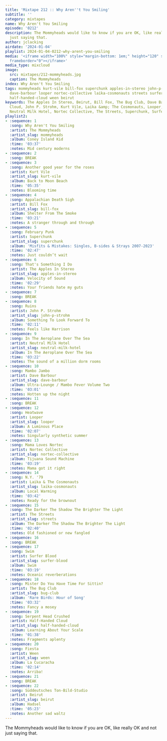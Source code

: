 ```yaml
---
title: 'Mixtape 212 :: Why Aren''t You Smiling'
subtitle: ''
category: mixtapes
name: Why Aren't You Smiling
episode: '0212'
description: The Mommyheads would like to know if you are OK, like really OK and not
  just saying that.
author: jclacking
airdate: '2024-01-04'
playlist: 2024-01-04-0212-why-arent-you-smiling
media: '<iframe width="100%" style="margin-bottom: 1em;" height="120" src="https://www.mixcloud.com/widget/iframe/?feed=%2Fthe-lacking-org%2Fevlyai-212-why-arent-you-smiling%2F&hide_artwork=1&hide_cover=1&light=1"
  frameborder="0"></iframe>'
media_type: mixcloud
image:
  src: mixtapes/212-mommyheads.jpg
  caption: The Mommyheads
index: Why Aren't You Smiling
tags: mommyheads kurt-vile bill-fox superchunk apples-in-stereo john-p-strohm neutral-milk-hotel
  dave-barbour looper nortec-collective laika-cosmonauts streets surfer-blood bug-club
  half-handed-cloud ween beirut
keywords: The Apples In Stereo, Beirut, Bill Fox, The Bug Club, Dave Barbour, Half-Handed
  Cloud, John P. Strohm, Kurt Vile, Laika &amp; The Cosmonauts, Looper, The Mommyheads,
  Neutral Milk Hotel, Nortec Collective, The Streets, Superchunk, Surfer Blood, Ween
playlist2:
- :sequence: 1
  :song: Why Aren't You Smiling
  :artist: The Mommyheads
  :artist_slug: mommyheads
  :album: Coney Island Kid
  :time: '03:37'
  :notes: Mid century moderns
- :sequence: 2
  :song: BREAK
- :sequence: 3
  :song: Another good year for the roses
  :artist: Kurt Vile
  :artist_slug: kurt-vile
  :album: Back to Moon Beach
  :time: '05:35'
  :notes: Blooming time
- :sequence: 4
  :song: Appalachian Death Sigh
  :artist: Bill Fox
  :artist_slug: bill-fox
  :album: Shelter From The Smoke
  :time: '03:21'
  :notes: A stranger through and through
- :sequence: 5
  :song: February Punk
  :artist: Superchunk
  :artist_slug: superchunk
  :album: 'Misfits & Mistakes: Singles, B-sides & Strays 2007-2023'
  :time: '02:47'
  :notes: Just couldn’t wait
- :sequence: 6
  :song: That's Something I Do
  :artist: The Apples In Stereo
  :artist_slug: apples-in-stereo
  :album: Velocity of Sound
  :time: '02:29'
  :notes: Your friends hate my guts
- :sequence: 7
  :song: BREAK
- :sequence: 8
  :song: Ruins
  :artist: John P. Strohm
  :artist_slug: john-p-strohm
  :album: Something To Look Forward To
  :time: '02:11'
  :notes: Feels like Harrison
- :sequence: 9
  :song: In The Aeroplane Over The Sea
  :artist: Neutral Milk Hotel
  :artist_slug: neutral-milk-hotel
  :album: In The Aeroplane Over The Sea
  :time: '03:22'
  :notes: The sound of a million dorm rooms
- :sequence: 10
  :song: Mambo Jambo
  :artist: Dave Barbour
  :artist_slug: dave-barbour
  :album: Ultra-Lounge / Mambo Fever Volume Two
  :time: '03:01'
  :notes: Hotten up the night
- :sequence: 11
  :song: BREAK
- :sequence: 12
  :song: Heatwave
  :artist: Looper
  :artist_slug: looper
  :album: A Luminous Place
  :time: '02:07'
  :notes: Singularly synthetic summer
- :sequence: 13
  :song: Mama Loves Nortec
  :artist: Nortec Collective
  :artist_slug: nortec-collective
  :album: Tijuana Sound Machine
  :time: '03:19'
  :notes: Mama got it right
- :sequence: 14
  :song: N.Y. '79
  :artist: Laika & The Cosmonauts
  :artist_slug: laika-cosmonauts
  :album: Local Warming
  :time: '03:42'
  :notes: Ready for the brownout
- :sequence: 15
  :song: The Darker The Shadow The Brighter The Light
  :artist: The Streets
  :artist_slug: streets
  :album: The Darker The Shadow The Brighter The Light
  :time: '02:40'
  :notes: Old fashioned or new fangled
- :sequence: 16
  :song: BREAK
- :sequence: 17
  :song: Swim
  :artist: Surfer Blood
  :artist_slug: surfer-blood
  :album: Swim
  :time: '03:19'
  :notes: Oceanic reverberations
- :sequence: 18
  :song: Mister Do You Have Time For Sittin?
  :artist: The Bug Club
  :artist_slug: bug-club
  :album: 'Rare Birds: Hour of Song'
  :time: '03:32'
  :notes: Fancy a mosey
- :sequence: 19
  :song: Serpent Head Crushed
  :artist: Half-Handed Cloud
  :artist_slug: half-handed-cloud
  :album: Learning About Your Scale
  :time: '01:38'
  :notes: Fragments aplenty
- :sequence: 20
  :song: Fiesta
  :artist: Ween
  :artist_slug: ween
  :album: La Cucaracha
  :time: '02:14'
  :notes: Arriba!
- :sequence: 21
  :song: BREAK
- :sequence: 22
  :song: Süddeutsches Ton-Bild-Studio
  :artist: Beirut
  :artist_slug: beirut
  :album: Hadsel
  :time: '05:23'
  :notes: Another sad waltz
---
```

The Mommyheads would like to know if you are OK, like really OK and not just saying that.
